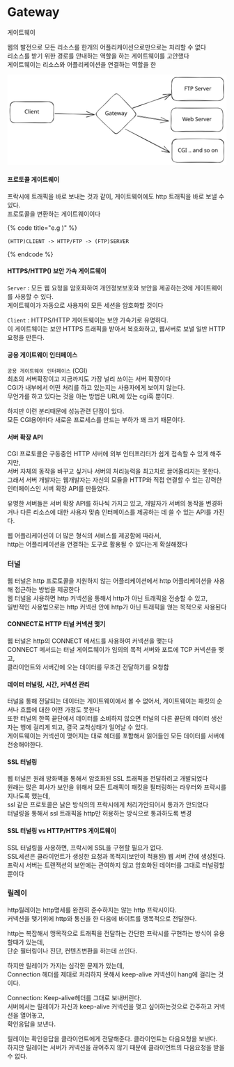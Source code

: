 # Gateway

게이트웨이

웹의 발전으로 모든 리소스를 한개의 어플리케이션으로만으로는 처리할 수 없다\
리소스를 받기 위한 경로를 안내하는 역할을 하는 게이트웨이를 고안했다\
게이트웨이는 리소스와 어플리케이션을 연결하는 역할을 한

<img src="../../.gitbook/assets/file.excalidraw (1) (1) (1) (1) (2).svg" alt="" class="gitbook-drawing">

#### 프로토콜 게이트웨이

프락시에 트래픽을 바로 보내는 것과 같이, 게이트웨이에도 http 트래픽을 바로 보낼 수 있다.\
프로토콜을 변환하는 게이트웨이이다

{% code title="e.g )" %}
```
(HTTP)CLIENT -> HTTP/FTP -> (FTP)SERVER
```
{% endcode %}

#### HTTPS/HTTP() 보안 가속 게이트웨이

`Server` :  모든 웹 요청을 암호화하여 개인정보보호와 보안을 제공하는것에 게이트웨이를 사용할 수 있다.\
게이트웨이가 자동으로 사용자의 모든 세션을 암호화할 것이다

`Client` : HTTPS/HTTP 게이트웨이는 보안 가속기로 유명하다.\
이 게이트웨이는 보안 HTTPS 트래픽을 받아서 복호화하고, 웹서버로 보낼 일반 HTTP 요청을 만든다.

#### 공용 게이트웨이 인터페이스

`공용 게이트웨이 인터페이스` (CGI) \
최초의 서버확장이고 지금까지도 가장 널리 쓰이는 서버 확장이다\
CGI가 내부에서 어떤 처리를 하고 있는지는 사용자에게 보이지 않는다.\
무언가를 하고 있다는 것을 아는 방법은 URL에 있는 cgi훅 뿐이다.

하지만 이런 분리때문에 성능관련 단점이 있다.\
모든 CGI용어마다 새로운 프로세스를 만드는 부하가 꽤 크기 때문이다.&#x20;

#### 서버 확장 API

CGI 프로토콜은 구동중인 HTTP 서버에 외부 인터프리터가 쉽게 접속할 수 있게 해주지만,\
서버 자체의 동작을 바꾸고 싶거나 서버의 처리능력을 최고치로 끌어올리지는 못한다.\
그래서 서버 개발자는 웹개발자는 자신의 모듈을 HTTP와 직접 연결할 수 있는 강력한 인터페이스인 서버 확장 API를 만들었다.

유명한 서버들은 서버 확장 API를 하나씩 가지고 있고, 개발자가 서버의 동작을 변경하거나 다른 리소스에 대한 사용자 맞춤 인터페이스를 제공하는 데 쓸 수 있는 API를 가진다.

웹 어플리케이션이 더 많은 형식의 서비스를 제공함에 따라서, \
http는 어플리케이션을 연결하는 도구로 활용될 수 있다는게 확실해졌다

### 터널

웹 터널은 http 프로토콜을 지원하지 않는 어플리케이션에서 http 어플리케이션을 사용해 접근하는 방법을 제공한다\
웹 터널을 사용하면 http 커넥션을 통해서 http가 아닌 트래픽을 전송할 수 있고,\
일반적인 사용법으로는 http 커넥션 안에 http가 아닌 트래픽을 얹는 목적으로 사용된다

#### CONNECT로 HTTP 터널 커넥션 맺기

웹 터널은 http의 CONNECT 메서드를 사용하여 커넥션을 맺는다\
CONNECT 메서드는 터널 게이트웨이가 임의의 목적 서버와 포트에 TCP 커넥션을 맺고,\
클라이언트와 서버간에 오는 데이터를 무조건 전달하기를 요청함

#### 데이터 터널링, 시간, 커넥션 관리

터널을 통해 전달되는 데이터는 게이트웨이에서 볼 수 없어서, 게이트웨이는 패킷의 순서나 흐름에 대한 어떤 가정도 못한다 \
또한 터널의 한쪽 끝단에서 데이터를 소비하지 않으면 터널의 다른 끝단의 데이터 생산자는 행에 걸리게 되고, 결국 교착상태가 일어날 수 있다.\
게이트웨이는 커넥션이 맺어지는 대로 헤더를 포함해서 읽어들인 모든 데이터를 서버에 전송해야한다.

#### SSL 터널링

웹 터널은 원래 방화벽을 통해서 암호화된 SSL 트래픽을 전달하려고 개발되었다\
원래는 많은 회사가 보안을 위해서 모든 트래픽이 패킷을 필터링하는 라우터와 프락시를 지나도록 했는데,\
ssl 같은 프로토콜은 낡은 방식의의 프락시에게 처리가안되어서 통과가 안되었다\
터널링을 통해서 ssl 트래픽을 http만 허용하는 방식으로 통과하도록 변경

#### SSL 터널링 vs HTTP/HTTPS 게이트웨이

SSL 터널링을 사용하면, 프락시에 SSL을 구현할 필요가 없다. \
SSL세션은 클라이언트가 생성한 요청과 목적지(보안이 적용된) 웹 서버 간에 생성된다. \
프락시 서버는 트랜잭션의 보안에는 관여하지 않고 암호화된 데이터를 그대로 터널링할 뿐이다

### 릴레이

http릴레이는 http명세를 완전히 준수하지는 않는 http 프락시이다.\
커넥션을 맺기위에 http와 통신을 한 다음에 바이트를 맹목적으로 전달한다.

http는 복잡해서  맹목적으로 트래픽을 전달하는 간단한 프락시를 구현하는 방식이 유용할때가 있는데,\
단순 필터링이나 진단, 컨텐츠변환을 하는데 쓰인다.&#x20;

하지만 릴레이가 가지는 심각한 문제가 있는데,\
Connection 헤더를 제대로 처리하지 못해서 keep-alive 커넥션이 hang에 걸리는 것이다.

Connection: Keep-alive헤더를 그대로 보내버린다.\
서버에서는 릴레이가 자신과 keep-alive 커넥션을 맺고 싶어하는것으로 간주하고 커넥션을 열어놓고, \
확인응답을 보낸다.

릴레이는 확인응답을 클라이언트에게 전달해준다. 클라이언트는 다음요청을 보낸다.\
하지만 릴레이는 서버가 커넥션을 끊어주지 않기 때문에 클라이언트의 다음요청을 받을 수 없다.
